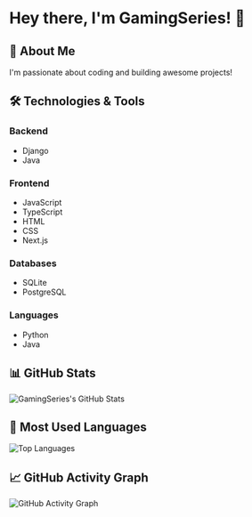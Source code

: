 # Hey there, I'm GamingSeries! 👋

## 🚀 About Me
I'm passionate about coding and building awesome projects!

## 🛠️ Technologies & Tools
### Backend
- Django
- Java

### Frontend
- JavaScript
- TypeScript
- HTML
- CSS
- Next.js

### Databases
- SQLite
- PostgreSQL

### Languages
- Python
- Java

## 📊 GitHub Stats
![GamingSeries's GitHub Stats](https://github-readme-stats.vercel.app/api?username=GamingSeries&show_icons=true&theme=dark)

## 💼 Most Used Languages
![Top Languages](https://github-readme-stats.vercel.app/api/top-langs/?username=GamingSeries&layout=compact&theme=dark)

## 📈 GitHub Activity Graph
![GitHub Activity Graph](https://github-readme-streak-stats.herokuapp.com/?user=GamingSeries&theme=dark)
